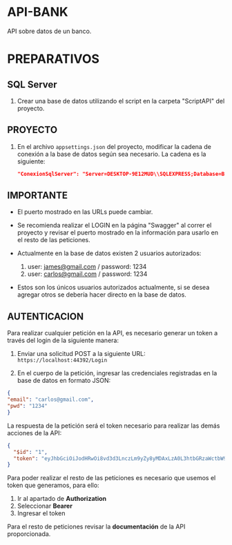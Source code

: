 # API-BANK
API sobre datos de un banco.

# PREPARATIVOS

## SQL Server
1. Crear una base de datos utilizando el script en la carpeta "ScriptAPI" del proyecto.

## PROYECTO
1. En el archivo `appsettings.json` del proyecto, modificar la cadena de conexión a la base de datos según sea necesario. La cadena es la siguiente:
   ```json
   "ConexionSqlServer": "Server=DESKTOP-9E12MUD\\SQLEXPRESS;Database=Bank;Trusted_Connection=True;MultipleActiveResultSets=true;TrustServerCertificate=true;"

## IMPORTANTE
- El puerto mostrado en las URLs puede cambiar.
- Se recomienda realizar el LOGIN en la página "Swagger" al correr el proyecto y revisar el puerto mostrado en la información para usarlo en el resto de las peticiones.
- Actualmente en la base de datos existen 2 usuarios autorizados:
   1. user: james@gmail.com / password: 1234
   2. user: carlos@gmail.com / password: 1234
      
- Estos son los únicos usuarios autorizados actualmente, si se desea agregar otros se debería hacer directo en la base de datos.


## AUTENTICACION

Para realizar cualquier petición en la API, es necesario generar un token a través del login de la siguiente manera:

1. Enviar una solicitud POST a la siguiente URL: `https://localhost:44392/Login`

2. En el cuerpo de la petición, ingresar las credenciales registradas en la base de datos en formato JSON:


```json
{
"email": "carlos@gmail.com",
"pwd": "1234"
}
```

La respuesta de la petición será el token necesario para realizar las demás acciones de la API:

```json
{
  "$id": "1",
  "token": "eyJhbGciOiJodHRwOi8vd3d3LnczLm9yZy8yMDAxLzA0L3htbGRzaWctbW9yZSNobWFjLXNoYTI1NiIsInR5cCI6IkpXVCJ9.eyJodHRwOi8vc2NoZW1hcy54bWxzb2FwLm9yZy93cy8yMDA1LzA1L2lkZW50aXR5L2NsYWltcy9uYW1lIjoiQ2FybG9zIiwiaHR0cDovL3NjaGVtYXMueG1sc29hcC5vcmcvd3MvMjAwNS8wNS9pZGVudGl0eS9jbGFpbXMvZW1haWxhZGRyZXNzIjoiY2FybG9zQGdtYWlsLmNvbSIsImV4cCI6MTcwMTQ4NDc5Mn0.smMOE9b10HlyfXA9VbT82gHHQQ6A2aOGsB9liHirKtA"
}
```

Para poder realizar el resto de las peticiones es necesario que usemos el token que generamos, para ello:
1. Ir al apartado de **Authorization**
2. Seleccionar **Bearer** 
3. Ingresar el token

Para el resto de peticiones revisar la **documentación** de la API proporcionada.
